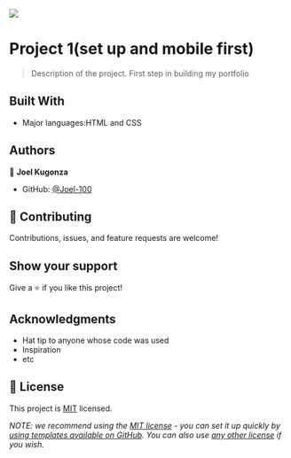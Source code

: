 ![](https://img.shields.io/badge/Microverse-blueviolet)

# Project 1(set up and mobile first)

> Description of the project.
First step in building my portfolio

## Built With

- Major languages:HTML and CSS

## Authors

👤 **Joel Kugonza**

- GitHub: [@Joel-100](https://github.com/Joel-100)

## 🤝 Contributing

Contributions, issues, and feature requests are welcome!

## Show your support

Give a ⭐️ if you like this project!

## Acknowledgments

- Hat tip to anyone whose code was used
- Inspiration
- etc

## 📝 License

This project is [MIT](./LICENSE) licensed.

_NOTE: we recommend using the [MIT license](https://choosealicense.com/licenses/mit/) - you can set it up quickly by [using templates available on GitHub](https://docs.github.com/en/communities/setting-up-your-project-for-healthy-contributions/adding-a-license-to-a-repository). You can also use [any other license](https://choosealicense.com/licenses/) if you wish._